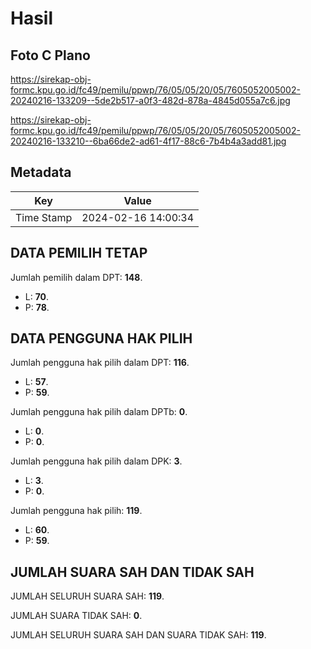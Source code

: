 # Hasil

## Foto C Plano

https://sirekap-obj-formc.kpu.go.id/fc49/pemilu/ppwp/76/05/05/20/05/7605052005002-20240216-133209--5de2b517-a0f3-482d-878a-4845d055a7c6.jpg

https://sirekap-obj-formc.kpu.go.id/fc49/pemilu/ppwp/76/05/05/20/05/7605052005002-20240216-133210--6ba66de2-ad61-4f17-88c6-7b4b4a3add81.jpg


## Metadata

| Key        | Value               |
| ---------- | ------------------- |
| Time Stamp | 2024-02-16 14:00:34 |


## DATA PEMILIH TETAP

Jumlah pemilih dalam DPT: **148**.
 * L: **70**.
 * P: **78**.

## DATA PENGGUNA HAK PILIH

Jumlah pengguna hak pilih dalam DPT: **116**.
 * L: **57**.
 * P: **59**.

Jumlah pengguna hak pilih dalam DPTb: **0**.
 * L: **0**.
 * P: **0**.

Jumlah pengguna hak pilih dalam DPK: **3**.
 * L: **3**.
 * P: **0**.

Jumlah pengguna hak pilih: **119**.
 * L: **60**.
 * P: **59**.

## JUMLAH SUARA SAH DAN TIDAK SAH

JUMLAH SELURUH SUARA SAH: **119**.

JUMLAH SUARA TIDAK SAH: **0**.

JUMLAH SELURUH SUARA SAH DAN SUARA TIDAK SAH: **119**.


